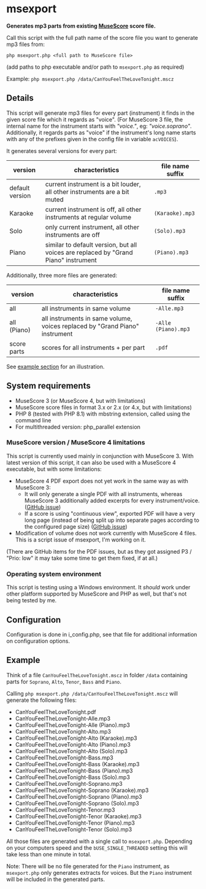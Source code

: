 # msexport

**Generates mp3 parts from existing [MuseScore](https://www.musescore.org) score file.**

Call this script with the full path name of the score file you want to generate mp3 files from:

`php msexport.php <full path to MuseScore file>`

(add paths to php executable and/or path to `msexport.php` as required)

Example: `php msexport.php /data/CanYouFeelTheLoveTonight.mscz`

## Details

This script will generate mp3 files for every part (instrument) it finds in the given score file which it regards as "voice".
(For MuseScore 3 file, the internal name for the instrument starts with _"voice."_, eg: _"voice.soprano"_. Additionally, it regards parts as "voice" if the instrument's long name starts with any of the prefixes given in the config file in variable `acVOICES`).

It generates several versions for every part:

| version         | characteristics                                                                     | file name suffix |
|-----------------|-------------------------------------------------------------------------------------|------------------|
| default version | current instrument is a bit louder, all other instruments are a bit muted           | `.mp3`           |
| Karaoke         | current instrument is off, all other instruments at regular volume                  | `(Karaoke).mp3`  |
| Solo            | only current instrument, all other instruments are off                              | `(Solo).mp3`     |
| Piano           | similar to default version, but all voices are replaced by "Grand Piano" instrument | `(Piano).mp3`    |

Additionally, three more files are generated:

| version     | characteristics                                                             | file name suffix    |
|-------------|-----------------------------------------------------------------------------|---------------------|
| all         | all instruments in same volume                                              | `-Alle.mp3`         |
| all (Piano) | all instruments in same volume, voices replaced by "Grand Piano" instrument | `-Alle (Piano).mp3` |
| score parts | scores for all instruments + per part                                       | `.pdf`              |

See [example section](#example) for an illustration.

## System requirements
- MuseScore 3 (or MuseScore 4, but with limitations)
- MuseScore score files in format 3.x or 2.x (or 4.x, but with limitations)
- PHP 8 (tested with PHP 8.1) with mbstring extension, called using the command line
- For multithreaded version: php_parallel extension

### MuseScore version / MuseScore 4 limitations
This script is currently used mainly in conjunction with MuseScore 3. With latest version of this script, it can also be used with a MuseScore 4 executable, but with some limitations:
- MuseScore 4 PDF export does not yet work in the same way as with MuseScore 3:
  - It will only generate a single PDF with all instruments, whereas MuseScore 3 additionally added excerpts for every instrument/voice. ([GitHub issue](https://github.com/musescore/MuseScore/issues/24532))
  - If a score is using "continuous view", exported PDF will have a very long page (instead of being split up into separate pages according to the configured page size)  ([GitHub issue](https://github.com/musescore/MuseScore/issues/22887))
- Modification of volume does not work currently with MuseScore 4 files. This is a script issue of msexport, I'm working on it.

(There are GitHub items for the PDF issues, but as they got assigned P3 / "Prio: low" it may take some time to get them fixed, if at all.)

### Operating system environment

This script is testing using a Windows environment. It _should_ work under other platform supported by MuseScore and PHP as well, but that's not being tested by me.

## Configuration
Configuration is done in i_config.php, see that file for additional information on configuration options.

## Example
Think of a file `CanYouFeelTheLoveTonight.mscz` in folder `/data` containing parts for `Soprano`, `Alto`, `Tenor`, `Bass` and `Piano`.

Calling `php msexport.php /data/CanYouFeelTheLoveTonight.mscz` will generate the following files:
- CanYouFeelTheLoveTonight.pdf
- CanYouFeelTheLoveTonight-Alle.mp3
- CanYouFeelTheLoveTonight-Alle (Piano).mp3
- CanYouFeelTheLoveTonight-Alto.mp3
- CanYouFeelTheLoveTonight-Alto (Karaoke).mp3
- CanYouFeelTheLoveTonight-Alto (Piano).mp3
- CanYouFeelTheLoveTonight-Alto (Solo).mp3
- CanYouFeelTheLoveTonight-Bass.mp3
- CanYouFeelTheLoveTonight-Bass (Karaoke).mp3
- CanYouFeelTheLoveTonight-Bass (Piano).mp3
- CanYouFeelTheLoveTonight-Bass (Solo).mp3
- CanYouFeelTheLoveTonight-Soprano.mp3
- CanYouFeelTheLoveTonight-Soprano (Karaoke).mp3
- CanYouFeelTheLoveTonight-Soprano (Piano).mp3
- CanYouFeelTheLoveTonight-Soprano (Solo).mp3
- CanYouFeelTheLoveTonight-Tenor.mp3
- CanYouFeelTheLoveTonight-Tenor (Karaoke).mp3
- CanYouFeelTheLoveTonight-Tenor (Piano).mp3
- CanYouFeelTheLoveTonight-Tenor (Solo).mp3

All those files are generated with a single call to `msexport.php`. Depending on your computers speed and the `bUSE_SINGLE_THREADED` setting this will take less than one minute  in total.

Note: There will be no file generated for the `Piano` instrument, as `msexport.php` only generates extracts for voices. But the `Piano` instrument will be included in the generated parts.
